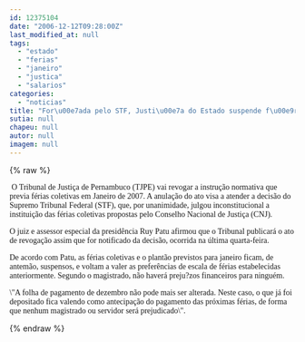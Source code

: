 ```yaml
---
id: 12375104
date: "2006-12-12T09:28:00Z"
last_modified_at: null
tags:
  - "estado"
  - "ferias"
  - "janeiro"
  - "justica"
  - "salarios"
categories:
  - "noticias"
title: "For\u00e7ada pelo STF, Justi\u00e7a do Estado suspende f\u00e9rias coletivas em janeiro, mas embolsa sal\u00e1rios"
sutia: null
chapeu: null
autor: null
imagem: null
---
```

{% raw %}
<p><P><FONT face=Verdana>&nbsp;O Tribunal de Justiça de Pernambuco (TJPE) vai revogar a instrução normativa que previa férias coletivas em Janeiro de 2007. A anulação do ato visa a atender a decisão do Supremo Tribunal Federal (STF), que, por unanimidade, julgou inconstitucional a instituição das férias coletivas propostas pelo Conselho Nacional de Justiça (CNJ). </FONT></P></p>
<p><P><FONT face=Verdana>O juiz e assessor especial da presidência Ruy Patu afirmou que o Tribunal publicará o ato de revogação assim que for notificado da decisão, ocorrida na última quarta-feira.</FONT></P></p>
<p><P><FONT face=Verdana>De acordo com Patu, as férias coletivas e o plantão previstos para janeiro ficam, de antemão, suspensos, e voltam a valer as preferências de escala de férias estabelecidas anteriormente. Segundo o magistrado, não haverá preju?zos financeiros para ninguém. </FONT></P></p>
<p><P><FONT face=Verdana>\"A folha de pagamento de dezembro não pode mais ser alterada. Neste caso, o que já foi depositado fica valendo como antecipação do pagamento das próximas férias, de forma que nenhum magistrado ou servidor será prejudicado\".</FONT></P> </p>
{% endraw %}